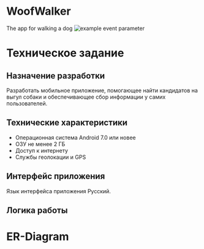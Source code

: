 # WoofWalker
The app for walking a dog
![example event parameter](https://github.com/maryshirk/WoofWalker/actions/workflows/android.yml/badge.svg)

# Техническое задание
## Назначение разработки
Разработать мобильное приложение, помогающее найти кандидатов на выгул собаки и обеспечивающее сбор информации у самих пользователей.
## Технические характеристики
- Операционная система Android 7.0 или новее 
- ОЗУ не менее 2 ГБ 
- Доступ к интернету 
- Службы геолокации и GPS
## Интерфейс приложения
Язык интерфейса приложения Русский.
## Логика работы
# ER-Diagram
